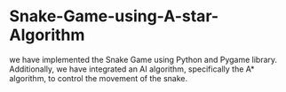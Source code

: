 # Snake-Game-using-A-star-Algorithm
we have implemented the Snake Game using Python and Pygame library. Additionally, we have integrated an AI algorithm, specifically the A* algorithm, to control the movement of the snake.
